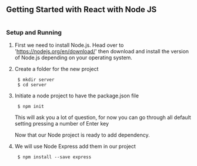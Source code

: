 ## Getting Started with React with Node JS

#

### Setup and Running
1. First we need to install Node.js. Head over to 'https://nodejs.org/en/download/' then download and install the version of Node.js depending on your operating system.

2. Create a folder for the new project 

        $ mkdir server
        $ cd server

3. Initiate a node project to have the package.json file 

        $ npm init
    This will ask you a lot of question, for now you can go through all default setting pressing a number of Enter key

    Now that our Node project is ready to add dependency.

4. We will use Node Express add them in our project 

        $ npm install --save express
        
